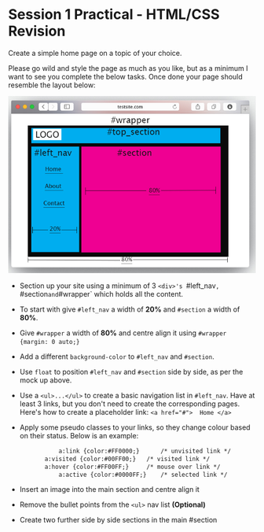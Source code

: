 # Session 1 Practical - HTML/CSS Revision


Create a simple home page on a topic of your choice.

Please go wild and style the page as much as you like, but as a minimum I want to see you complete the below tasks. Once done your page should resemble the layout below:

![site_layout](assets/website_layout)


* Section up your site using a minimum of 3 `<div>'s `#left_nav`, `#section` and `#wrapper` which holds all the content.
* To start with give `#left_nav` a width of **20%** and `#section` a width of **80%**.
* Give `#wrapper` a width of **80%** and centre align it using `#wrapper {margin: 0 auto;}` 
* Add a different `background-color` to  `#left_nav` and `#section`.
* Use `float` to position  `#left_nav` and `#section` side by side, as per the mock up above. 
* Use a `<ul>...</ul>` to create a basic navigation list in `#left_nav`. Have at least 3 links, but you don't need to create the corresponding pages. Here's how to create a placeholder link: `<a href="#">  Home </a>`
* Apply some pseudo classes to your links, so they change colour based on their status. Below is an example: 

		         a:link {color:#FF0000;}      /* unvisited link */   
			 a:visited {color:#00FF00;}   /* visited link */   
			 a:hover {color:#FF00FF;}     /* mouse over link */   
   		         a:active {color:#0000FF;}    /* selected link */  
   		    
* Insert an image into the main section and centre align it
* Remove the bullet points from the `<ul>` nav list **(Optional)** 
* Create two further side by side sections in the main #section
										
